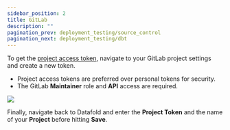 ```yaml
---
sidebar_position: 2
title: GitLab
description: ""
pagination_prev: deployment_testing/source_control
pagination_next: deployment_testing/dbt
---
```


To get the [project access token](https://docs.gitlab.com/ee/user/project/settings/project\_access\_tokens.html), navigate to your GitLab project settings and create a new token.
- Project access tokens are preferred over personal tokens for security.
- The GitLab **Maintainer** role and **API** access are required.

![](/img/gitlab_access_token.png)

Finally, navigate back to Datafold and enter the **Project Token** and the name of your **Project** before hitting **Save**.
